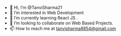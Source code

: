 - 👋 Hi, I’m @TanviSharma21
- 👀 I’m interested in Web Development
- 🌱 I’m currently learning React JS . 
- 💞️ I’m looking to collaborate on Web Based Projects. 
- 📫 How to reach me at tanvisharma8854@gmail.com

<!---
TanviSharma21/TanviSharma21 is a ✨ special ✨ repository because its `README.md` (this file) appears on your GitHub profile.
You can click the Preview link to take a look at your changes.
--->
